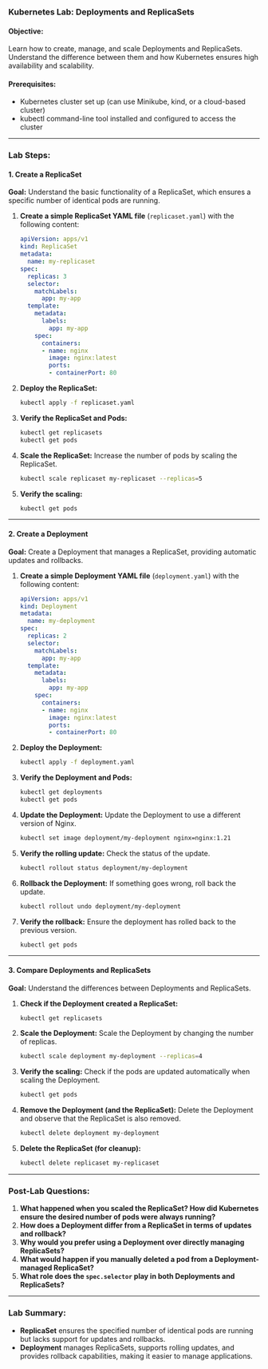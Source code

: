 
### **Kubernetes Lab: Deployments and ReplicaSets**

#### **Objective:**
Learn how to create, manage, and scale Deployments and ReplicaSets. Understand the difference between them and how Kubernetes ensures high availability and scalability.

#### **Prerequisites:**
- Kubernetes cluster set up (can use Minikube, kind, or a cloud-based cluster)
- kubectl command-line tool installed and configured to access the cluster

---

### **Lab Steps:**

#### **1. Create a ReplicaSet**

**Goal:** Understand the basic functionality of a ReplicaSet, which ensures a specific number of identical pods are running.

1. **Create a simple ReplicaSet YAML file** (`replicaset.yaml`) with the following content:
   
   ```yaml
   apiVersion: apps/v1
   kind: ReplicaSet
   metadata:
     name: my-replicaset
   spec:
     replicas: 3
     selector:
       matchLabels:
         app: my-app
     template:
       metadata:
         labels:
           app: my-app
       spec:
         containers:
         - name: nginx
           image: nginx:latest
           ports:
           - containerPort: 80
   ```

2. **Deploy the ReplicaSet:**
   ```bash
   kubectl apply -f replicaset.yaml
   ```

3. **Verify the ReplicaSet and Pods:**
   ```bash
   kubectl get replicasets
   kubectl get pods
   ```

4. **Scale the ReplicaSet:**
   Increase the number of pods by scaling the ReplicaSet.
   ```bash
   kubectl scale replicaset my-replicaset --replicas=5
   ```

5. **Verify the scaling:**
   ```bash
   kubectl get pods
   ```

---

#### **2. Create a Deployment**

**Goal:** Create a Deployment that manages a ReplicaSet, providing automatic updates and rollbacks.

1. **Create a simple Deployment YAML file** (`deployment.yaml`) with the following content:
   
   ```yaml
   apiVersion: apps/v1
   kind: Deployment
   metadata:
     name: my-deployment
   spec:
     replicas: 2
     selector:
       matchLabels:
         app: my-app
     template:
       metadata:
         labels:
           app: my-app
       spec:
         containers:
         - name: nginx
           image: nginx:latest
           ports:
           - containerPort: 80
   ```

2. **Deploy the Deployment:**
   ```bash
   kubectl apply -f deployment.yaml
   ```

3. **Verify the Deployment and Pods:**
   ```bash
   kubectl get deployments
   kubectl get pods
   ```

4. **Update the Deployment:**
   Update the Deployment to use a different version of Nginx.
   ```bash
   kubectl set image deployment/my-deployment nginx=nginx:1.21
   ```

5. **Verify the rolling update:**
   Check the status of the update.
   ```bash
   kubectl rollout status deployment/my-deployment
   ```

6. **Rollback the Deployment:**
   If something goes wrong, roll back the update.
   ```bash
   kubectl rollout undo deployment/my-deployment
   ```

7. **Verify the rollback:**
   Ensure the deployment has rolled back to the previous version.
   ```bash
   kubectl get pods
   ```

---

#### **3. Compare Deployments and ReplicaSets**

**Goal:** Understand the differences between Deployments and ReplicaSets.

1. **Check if the Deployment created a ReplicaSet:**
   ```bash
   kubectl get replicasets
   ```

2. **Scale the Deployment:**
   Scale the Deployment by changing the number of replicas.
   ```bash
   kubectl scale deployment my-deployment --replicas=4
   ```

3. **Verify the scaling:**
   Check if the pods are updated automatically when scaling the Deployment.
   ```bash
   kubectl get pods
   ```

4. **Remove the Deployment (and the ReplicaSet):**
   Delete the Deployment and observe that the ReplicaSet is also removed.
   ```bash
   kubectl delete deployment my-deployment
   ```

5. **Delete the ReplicaSet (for cleanup):**
   ```bash
   kubectl delete replicaset my-replicaset
   ```

---

### **Post-Lab Questions:**

1. **What happened when you scaled the ReplicaSet? How did Kubernetes ensure the desired number of pods were always running?**
2. **How does a Deployment differ from a ReplicaSet in terms of updates and rollback?**
3. **Why would you prefer using a Deployment over directly managing ReplicaSets?**
4. **What would happen if you manually deleted a pod from a Deployment-managed ReplicaSet?**
5. **What role does the `spec.selector` play in both Deployments and ReplicaSets?**

---

### **Lab Summary:**

- **ReplicaSet** ensures the specified number of identical pods are running but lacks support for updates and rollbacks.
- **Deployment** manages ReplicaSets, supports rolling updates, and provides rollback capabilities, making it easier to manage applications.
